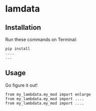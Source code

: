 # lamdata

## Installation

Run these commands on Terminal:

```
pip install
....
...
```




## Usage

Go figure it out!
```
from my_lambdata.my_mod import enlarge
from my_lambdata.my_mod import ....
from my_lambdata.my_mod import ....






